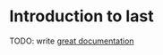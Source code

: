 # Introduction to last

TODO: write [great documentation](http://jacobian.org/writing/great-documentation/what-to-write/)
